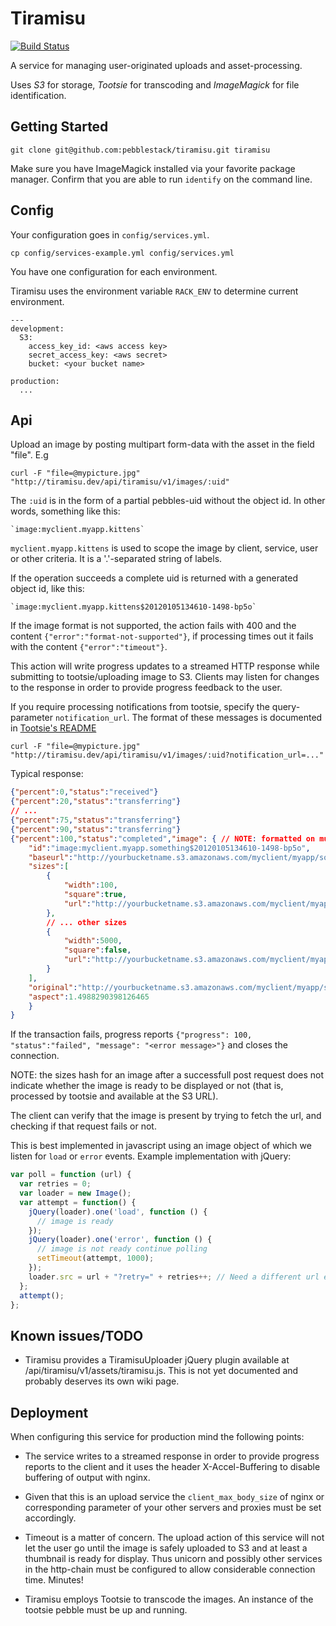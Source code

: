 # Tiramisu

[![Build Status](https://semaphoreapp.com/api/v1/projects/07b8419278106d09595c3737e0b53ee5aee4d072/28252/badge.png)](https://semaphoreapp.com/projects/1574/branches/28252)

A service for managing user-originated uploads and asset-processing.

Uses _S3_ for storage, _Tootsie_ for transcoding and _ImageMagick_ for file identification.

## Getting Started

    git clone git@github.com:pebblestack/tiramisu.git tiramisu

Make sure you have ImageMagick installed via your favorite package manager. Confirm that you
are able to run `identify` on the command line.

## Config

Your configuration goes in `config/services.yml`.

    cp config/services-example.yml config/services.yml

You have one configuration for each environment.

Tiramisu uses the environment variable `RACK_ENV` to determine current environment.

    ---
    development:
      S3:
        access_key_id: <aws access key>
        secret_access_key: <aws secret>
        bucket: <your bucket name>

    production:
      ...

## Api

Upload an image by posting multipart form-data with the asset in the field "file". E.g

    curl -F "file=@mypicture.jpg" "http://tiramisu.dev/api/tiramisu/v1/images/:uid"

The `:uid` is in the form of a partial pebbles-uid without the object id. In other words, something like this:

    `image:myclient.myapp.kittens`

`myclient.myapp.kittens` is used to scope the image by client, service, user or other criteria. It is a '.'-separated
string of labels.

If the operation succeeds a complete uid is returned with a generated object id, like this:

    `image:myclient.myapp.kittens$20120105134610-1498-bp5o`

If the image format is not supported, the action fails with 400 and the content `{"error":"format-not-supported"}`,
if processing times out it fails with the content `{"error":"timeout"}`.

This action will write progress updates to a streamed HTTP response while submitting to tootsie/uploading image to S3.
Clients may listen for changes to the response in order to provide progress feedback to the user.

If you require processing notifications from tootsie, specify the query-parameter `notification_url`.
The format of these messages is documented in [Tootsie's README](https://github.com/alexstaubo/tootsie#readme)

    curl -F "file=@mypicture.jpg" "http://tiramisu.dev/api/tiramisu/v1/images/:uid?notification_url=..."

Typical response:

```json
{"percent":0,"status":"received"}
{"percent":20,"status":"transferring"}
// ...
{"percent":75,"status":"transferring"}
{"percent":90,"status":"transferring"}
{"percent":100,"status":"completed","image": { // NOTE: formatted on mulitple lines for readability. In reality, this is a one-liner
    "id":"image:myclient.myapp.something$20120105134610-1498-bp5o",
    "baseurl":"http://yourbucketname.s3.amazonaws.com/myclient/myapp/something/20120105134610-1498-bp5o",
    "sizes":[
        {
            "width":100,
            "square":true,
            "url":"http://yourbucketname.s3.amazonaws.com/myclient/myapp/something/20120105134610-1498-bp5o/100.jpg"
        },
        // ... other sizes
        {
            "width":5000,
            "square":false,
            "url":"http://yourbucketname.s3.amazonaws.com/myclient/myapp/something/20120105134610-1498-bp5o/5000.jpg"
        }
    ],
    "original":"http://yourbucketname.s3.amazonaws.com/myclient/myapp/something/20120105134610-1498-bp5o/original.jpeg",
    "aspect":1.4988290398126465
    }
}
```

If the transaction fails, progress reports `{"progress": 100, "status":"failed", "message": "<error message>"}` and closes the connection.

NOTE: the sizes hash for an image after a successfull post request does not indicate whether the image is ready
to be displayed or not (that is, processed by tootsie and available at the S3 URL).

The client can verify that the image is present by trying to fetch the url, and checking if that request fails or not.

This is best implemented in javascript using an image object of which we listen for `load` or `error` events.
Example implementation with jQuery:

```javascript
var poll = function (url) {
  var retries = 0;
  var loader = new Image();
  var attempt = function() {
    jQuery(loader).one('load', function () {
      // image is ready
    });
    jQuery(loader).one('error', function () {
      // image is not ready continue polling
      setTimeout(attempt, 1000);
    });
    loader.src = url + "?retry=" + retries++; // Need a different url every time, cause Opera will cache it even if it fails
  };
  attempt();
};
```

## Known issues/TODO

* Tiramisu provides a TiramisuUploader jQuery plugin available at /api/tiramisu/v1/assets/tiramisu.js.
  This is not yet documented and probably deserves its own wiki page.

## Deployment

When configuring this service for production mind the following points:

* The service writes to a streamed response in order to provide progress reports to the client
  and it uses the header X-Accel-Buffering to disable buffering of output with nginx.

* Given that this is an upload service the `client_max_body_size` of nginx or corresponding
  parameter of your other servers and proxies must be set accordingly.

* Timeout is a matter of concern. The upload action of this service will not let the user
  go until the image is safely uploaded to S3 and at least a thumbnail is ready for
  display. Thus unicorn and possibly other services in the http-chain must be configured
  to allow considerable connection time. Minutes!

* Tiramisu employs Tootsie to transcode the images. An instance of the tootsie pebble must be up and running.
